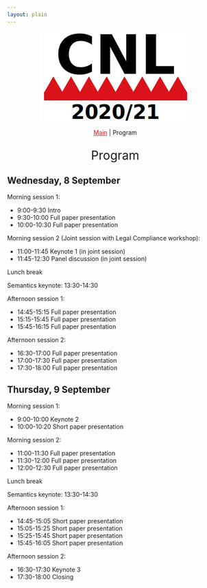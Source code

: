 ```yaml
---
layout: plain
---
```

<style>
a { color: #da121a; }
#main_content a:hover { color: #da121a; }
</style>
<p align="middle"><img src="cnl2020logo.png"/></p>

<p align="middle"><a href="cnl2020.html">Main</a> | Program</p>

<p align="middle" style="font-size:200%">Program</p>


## Wednesday, 8 September

Morning session 1:

- 9:00-9:30 Intro
- 9:30-10:00 Full paper presentation
- 10:00-10:30 Full paper presentation

Morning session 2 (Joint session with Legal Compliance workshop):

- 11:00-11:45 Keynote 1 (in joint session)
- 11:45-12:30 Panel discussion (in joint session)

Lunch break

Semantics keynote: 13:30-14:30

Afternoon session 1:

- 14:45-15:15 Full paper presentation
- 15:15-15:45 Full paper presentation
- 15:45-16:15 Full paper presentation

Afternoon session 2:

- 16:30-17:00 Full paper presentation
- 17:00-17:30 Full paper presentation
- 17:30-18:00 Full paper presentation


## Thursday, 9 September

Morning session 1:

- 9:00-10:00 Keynote 2
- 10:00-10:20 Short paper presentation

Morning session 2:

- 11:00-11:30 Full paper presentation
- 11:30-12:00 Full paper presentation
- 12:00-12:30 Full paper presentation

Lunch break

Semantics keynote: 13:30-14:30

Afternoon session 1:

- 14:45-15:05 Short paper presentation
- 15:05-15:25 Short paper presentation
- 15:25-15:45 Short paper presentation
- 15:45-16:05 Short paper presentation

Afternoon session 2:

- 16:30-17:30 Keynote 3
- 17:30-18:00 Closing

